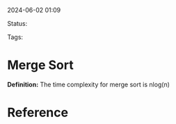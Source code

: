 2024-06-02 01:09

Status: 

Tags: 

# Merge Sort

**Definition:** The time complexity for merge sort is nlog(n)
# Reference
